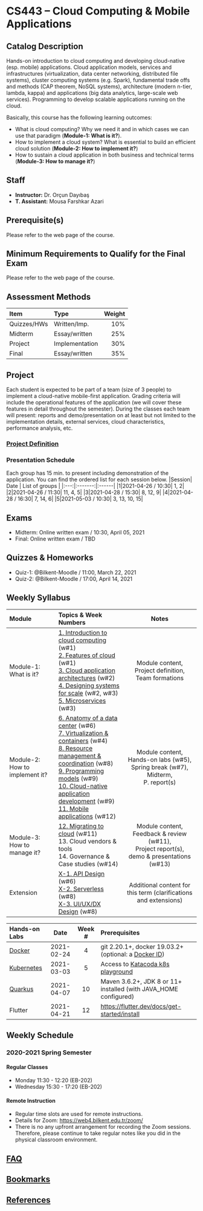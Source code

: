 # CS443 – Cloud Computing &amp; Mobile Applications

## Catalog Description

Hands-on introduction to cloud computing and developing cloud-native (esp. mobile) applications. Cloud application models, services and infrastructures (virtualization, data center networking, distributed file systems), cluster computing systems (e.g. Spark), fundamental trade offs and methods (CAP theorem, NoSQL systems), architecture (modern n-tier, lambda, kappa) and applications (big data analytics, large-scale web services). Programming to develop scalable applications running on the cloud.

Basically, this course has the following learning outcomes:

* What is cloud computing? Why we need it and in which cases we can use that paradigm (__Module-1: What is it?__).
* How to implement a cloud system? What is essential to build an efficient cloud solution (__Module-2: How to implement it?__)
* How to sustain a cloud application in both business and technical terms (__Module-3: How to manage it?__)

## Staff

* __Instructor:__ Dr. Orçun Dayıbaş
* __T. Assistant:__ Mousa Farshkar Azari

## Prerequisite(s)

Please refer to the web page of the course.

## Minimum Requirements to Qualify for the Final Exam

Please refer to the web page of the course.

## Assessment Methods

| Item       | Type          | Weight  |
|:---------- |:------------- | -------:|
| Quizzes/HWs| Written/Imp.  | 10%     |
| Midterm    | Essay/written | 25%     |
| Project    | Implementation| 30%     |
| Final      | Essay/written | 35%     |

## Project

Each student is expected to be part of a team (size of 3 people) to implement a cloud-native mobile-first application. Grading criteria will include the operational features of the application (we will cover these features in detail throughout the semester). During the classes each team will present: reports and demo/presentation on at least but not limited to the implementation details, external services, cloud characteristics, performance analysis, etc.

### [Project Definition](../master/project/project-definition.pdf)

### Presentation Schedule

 Each group has 15 min. to present including demonstration of the application. You can find the ordered list for each session below.
|Session| Date | List of groups |
|:---:|:-------:|:------|
|1|2021-04-26 / 10:30| 1, 2|
|2|2021-04-26 / 11:30| 11, 4, 5|
|3|2021-04-28 / 15:30| 8, 12, 9|
|4|2021-04-28 / 16:30| 7, 14, 6|
|5|2021-05-03 / 10:30| 3, 13, 10, 15|

## Exams

* Midterm: Online written exam / 10:30, April 05, 2021
* Final: Online written exam / TBD


## Quizzes & Homeworks

* Quiz-1: @Bilkent-Moodle / 11:00, March 22, 2021
* Quiz-2: @Bilkent-Moodle / 17:00, April 14, 2021

## Weekly Syllabus

| Module | Topics & Week Numbers | Notes |
|:-------|:------|:------:|
| Module-1: What is it? | [1. Introduction to cloud computing](../master/slides/chapter-1.pdf) (w#1)<br/> [2. Features of cloud](../master/slides/chapter-2.pdf) (w#1)<br/> [3. Cloud application architectures](../master/slides/chapter-3.pdf) (w#2)<br/> [4. Designing systems for scale](../master/slides/chapter-4.pdf) (w#2, w#3)<br/> [5. Microservices](../master/slides/chapter-5.pdf) (w#3) | Module content,<br/> Project definition,<br/> Team formations |
| Module-2: How to implement it? | [6. Anatomy of a data center](../master/slides/chapter-6.pdf) (w#6) <br/> [7. Virtualization & containers](../master/slides/chapter-7.pdf) (w#4) <br/> [8. Resource management & coordination](../master/slides/chapter-8.pdf) (w#8)<br/> [9. Programming models](../master/slides/chapter-9.pdf) (w#9)<br/> [10. Cloud-native application development](../master/slides/chapter-10.pdf) (w#9)<br/> [11. Mobile applications](../master/slides/chapter-11.pdf) (w#12)| Module content,<br/> Hands-on labs (w#5),<br/> Spring break (w#7),<br/> Midterm,<br/> P. report(s) |
| Module-3: How to manage it? | [12. Migrating to cloud](../master/slides/chapter-12.pdf) (w#11)<br/> 13. Cloud vendors & tools <br/> 14. Governance & Case studies (w#14) | Module content,<br /> Feedback & review (w#11), <br /> Project report(s),<br/> demo & presentations (w#13) |
| Extension | [X-1. API Design](../master/slides/chapter-x1.pdf) (w#6) <br/> [X-2. Serverless](../master/slides/chapter-x2.pdf) (w#8) <br/> [X-3. UI/UX/DX Design](../master/slides/chapter-x3.pdf) (w#8)| Additional content for this term (clarifications and extensions) |

| Hands-on Labs | Date | Week # | Prerequisites |
|:--------------|:----:|:-----:|:------|
| [Docker](../master/hands-on/lab-docker-1/lab-docker.md) | 2021-02-24 | 4 | git 2.20.1+, docker 19.03.2+ (optional: a [Docker ID](https://hub.docker.com/signup/)) |
| [Kubernetes](../master/hands-on/lab-k8s-1/lab-k8s.md) | 2021-03-03 | 5 |Access to [Katacoda k8s playground](https://www.katacoda.com/courses/kubernetes/playground)|
| [Quarkus](../master/hands-on/lab-quarkus-1/lab-quarkus.md) | 2021-04-07 | 10 | Maven 3.6.2+, JDK 8 or 11+ installed (with JAVA_HOME configured) |
| Flutter | 2021-04-21 | 12 | https://flutter.dev/docs/get-started/install |

## Weekly Schedule

### 2020-2021 Spring Semester

#### Regular Classes

* Monday 11:30 - 12:20 (EB-202)
* Wednesday 15:30 - 17:20 (EB-202)

#### Remote Instruction

* Regular time slots are used for remote instructions.
* Details for Zoom: https://web4.bilkent.edu.tr/zoom/
* There is no any upfront arrangement for recording the Zoom sessions. Therefore, please continue to take regular notes like you did in the physical classroom environment.

## [FAQ](../master/faq.md)

## [Bookmarks](../master/bookmarks.md)

## [References](../master/references.md)
